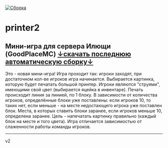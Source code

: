 [![Сборка](https://github.com/Intelliractive/printer2/actions/workflows/gradle.yml/badge.svg)](https://github.com/Intelliractive/printer2/actions/workflows/gradle.yml)
# printer2

Мини-игра для сервера Илющи (GoodPlaceMC)
[↓скачать последнюю автоматическую сборку↓](https://github.com/Intelliractive/printer2/releases/download/newest/printer2.jar)
---

Это - новая мини-игра! Игра проходит так: игроки заходят, при достаточном кол-ве игроков игра начинается.
Выбирается картинка, которую будет печатать большой принтер.
Игроки являются "струями", имеющими свой цвет (выбирается яцейка в инвентаре).
Печать происходит линия за линией, по 1 блоку.
В зависимости от количества игроков, определённые блоки уже поставлены: если игроков 10, то таких нет, если меньше - на месте недостающего игрока уже поставлен блок.
Места, в которых ставить блоки заранее, если игроков меньше 10, определена заранее.
Цель - напечатать картинку правильно (каждый блок на месте и того цвета).
Игра отличается зависимостью от слаженности работы команды игроков.

---

v2
